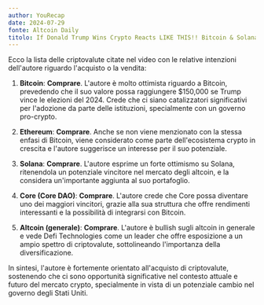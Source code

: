 ```yaml
---
author: YouRecap
date: 2024-07-29
fonte: Altcoin Daily
titolo: If Donald Trump Wins Crypto Reacts LIKE THIS!! Bitcoin & Solana Prediction | Defi Technologies
---
```


Ecco la lista delle criptovalute citate nel video con le relative intenzioni dell'autore riguardo l'acquisto o la vendita:

1. **Bitcoin**: **Comprare**. L'autore è molto ottimista riguardo a Bitcoin, prevedendo che il suo valore possa raggiungere $150,000 se Trump vince le elezioni del 2024. Crede che ci siano catalizzatori significativi per l'adozione da parte delle istituzioni, specialmente con un governo pro-crypto.

2. **Ethereum**: **Comprare**. Anche se non viene menzionato con la stessa enfasi di Bitcoin, viene considerato come parte dell'ecosistema crypto in crescita e l'autore suggerisce un interesse per il suo potenziale.

3. **Solana**: **Comprare**. L'autore esprime un forte ottimismo su Solana, ritenendola un potenziale vincitore nel mercato degli altcoin, e la considera un'importante aggiunta al suo portafoglio.

4. **Core (Core DAO)**: **Comprare**. L'autore crede che Core possa diventare uno dei maggiori vincitori, grazie alla sua struttura che offre rendimenti interessanti e la possibilità di integrarsi con Bitcoin.

5. **Altcoin (generale)**: **Comprare**. L'autore è bullish sugli altcoin in generale e vede Defi Technologies come un leader che offre esposizione a un ampio spettro di criptovalute, sottolineando l'importanza della diversificazione.

In sintesi, l'autore è fortemente orientato all'acquisto di criptovalute, sostenendo che ci sono opportunità significative nel contesto attuale e futuro del mercato crypto, specialmente in vista di un potenziale cambio nel governo degli Stati Uniti.
